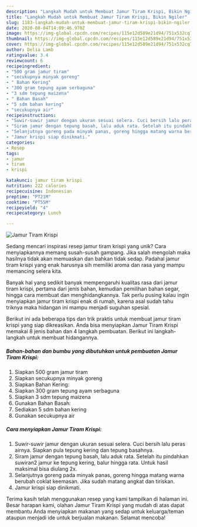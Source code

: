 ```yaml
---
description: "Langkah Mudah untuk Membuat Jamur Tiram Krispi, Bikin Ngiler"
title: "Langkah Mudah untuk Membuat Jamur Tiram Krispi, Bikin Ngiler"
slug: 1183-langkah-mudah-untuk-membuat-jamur-tiram-krispi-bikin-ngiler
date: 2020-08-04T14:09:46.970Z
image: https://img-global.cpcdn.com/recipes/115e12d589e21d94/751x532cq70/jamur-tiram-krispi-foto-resep-utama.jpg
thumbnail: https://img-global.cpcdn.com/recipes/115e12d589e21d94/751x532cq70/jamur-tiram-krispi-foto-resep-utama.jpg
cover: https://img-global.cpcdn.com/recipes/115e12d589e21d94/751x532cq70/jamur-tiram-krispi-foto-resep-utama.jpg
author: Delia Lamb
ratingvalue: 3.4
reviewcount: 6
recipeingredient:
- "500 gram jamur tiram"
- "secukupnya minyak goreng"
- " Bahan Kering"
- "300 gram tepung ayam serbaguna"
- "3 sdm tepung maizena"
- " Bahan Basah"
- "5 sdm bahan kering"
- "secukupnya air"
recipeinstructions:
- "Suwir-suwir jamur dengan ukuran sesuai selera. Cuci bersih lalu peras airnya. Siapkan pula tepung kering dan tepung basahnya."
- "Siram jamur dengan tepung basah, lalu aduk rata. Setelah itu pindahkan suwiran2 jamur ke tepung kering, balur hingga rata. Untuk hasil maksimal bisa diulang 2x."
- "Selanjutnya goreng pada minyak panas, goreng hingga matang warna berubah coklat keemasan. Jika sudah matang angkat dan tiriskan."
- "Jamur krispi siap dinikmati."
categories:
- Resep
tags:
- jamur
- tiram
- krispi

katakunci: jamur tiram krispi 
nutrition: 222 calories
recipecuisine: Indonesian
preptime: "PT21M"
cooktime: "PT55M"
recipeyield: "4"
recipecategory: Lunch

---
```



![Jamur Tiram Krispi](https://img-global.cpcdn.com/recipes/115e12d589e21d94/751x532cq70/jamur-tiram-krispi-foto-resep-utama.jpg)

Sedang mencari inspirasi resep jamur tiram krispi yang unik? Cara menyiapkannya memang susah-susah gampang. Jika salah mengolah maka hasilnya tidak akan memuaskan dan bahkan tidak sedap. Padahal jamur tiram krispi yang enak harusnya sih memiliki aroma dan rasa yang mampu memancing selera kita.

Banyak hal yang sedikit banyak mempengaruhi kualitas rasa dari jamur tiram krispi, pertama dari jenis bahan, kemudian pemilihan bahan segar, hingga cara membuat dan menghidangkannya. Tak perlu pusing kalau ingin menyiapkan jamur tiram krispi enak di rumah, karena asal sudah tahu triknya maka hidangan ini mampu menjadi suguhan spesial.




Berikut ini ada beberapa tips dan trik praktis untuk membuat jamur tiram krispi yang siap dikreasikan. Anda bisa menyiapkan Jamur Tiram Krispi memakai 8 jenis bahan dan 4 langkah pembuatan. Berikut ini langkah-langkah untuk membuat hidangannya.

<!--inarticleads1-->

##### Bahan-bahan dan bumbu yang dibutuhkan untuk pembuatan Jamur Tiram Krispi:

1. Siapkan 500 gram jamur tiram
1. Siapkan secukupnya minyak goreng
1. Siapkan  Bahan Kering:
1. Siapkan 300 gram tepung ayam serbaguna
1. Siapkan 3 sdm tepung maizena
1. Gunakan  Bahan Basah:
1. Sediakan 5 sdm bahan kering
1. Gunakan secukupnya air




<!--inarticleads2-->

##### Cara menyiapkan Jamur Tiram Krispi:

1. Suwir-suwir jamur dengan ukuran sesuai selera. Cuci bersih lalu peras airnya. Siapkan pula tepung kering dan tepung basahnya.
1. Siram jamur dengan tepung basah, lalu aduk rata. Setelah itu pindahkan suwiran2 jamur ke tepung kering, balur hingga rata. Untuk hasil maksimal bisa diulang 2x.
1. Selanjutnya goreng pada minyak panas, goreng hingga matang warna berubah coklat keemasan. Jika sudah matang angkat dan tiriskan.
1. Jamur krispi siap dinikmati.




Terima kasih telah menggunakan resep yang kami tampilkan di halaman ini. Besar harapan kami, olahan Jamur Tiram Krispi yang mudah di atas dapat membantu Anda menyiapkan makanan yang sedap untuk keluarga/teman ataupun menjadi ide untuk berjualan makanan. Selamat mencoba!
